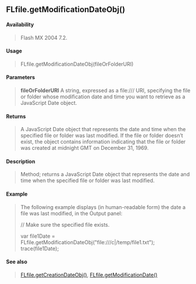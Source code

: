 ## FLfile.getModificationDateObj()

#### Availability

> Flash MX 2004 7.2.

#### Usage

> FLfile.getModificationDateObj(fileOrFolderURI)

#### Parameters

> **fileOrFolderURI** A string, expressed as a file:/// URI, specifying the file or folder whose modification date and time you want to retrieve as a JavaScript Date object.

#### Returns

> A JavaScript Date object that represents the date and time when the specified file or folder was last modified. If the file or folder doesn’t exist, the object contains information indicating that the file or folder was created at midnight GMT on December 31, 1969.

#### Description

> Method; returns a JavaScript Date object that represents the date and time when the specified file or folder was last modified.

#### Example

> The following example displays (in human-readable form) the date a file was last modified, in the Output panel:
>
> // Make sure the specified file exists.
>
> var file1Date = FLfile.getModificationDateObj("file:///c\|/temp/file1.txt"); trace(file1Date);

#### See also

> [FLfile.getCreationDateObj()](#_bookmark566), [FLfile.getModificationDate()](#_bookmark567)
